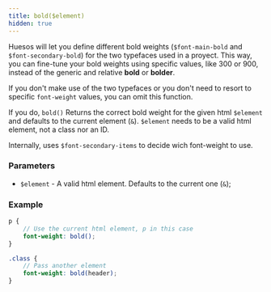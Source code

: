 ```yaml
---
title: bold($element)
hidden: true
---
```


Huesos will let you define different bold weights (`$font-main-bold` and `$font-secondary-bold`) for the two typefaces used in a proyect. This way, you can fine-tune your bold weights using specific values, like 300 or 900, instead of the generic and relative __bold__ or __bolder__.

If you don't make use of the two typefaces or you don't need to resort to specific `font-weight` values, you can omit this function.

If you do, `bold()` Returns the correct bold weight for the given html `$element` and defaults to the current element (`&`). `$element` needs to be a valid html element, not a class nor an ID.

Internally, uses `$font-secondary-items` to decide wich font-weight to use.

### Parameters

- `$element` - A valid html element. Defaults to the current one (`&`);


### Example

```scss
p {
    // Use the current html element, p in this case
    font-weight: bold();
}

.class {
    // Pass another element
    font-weight: bold(header);
}
```
